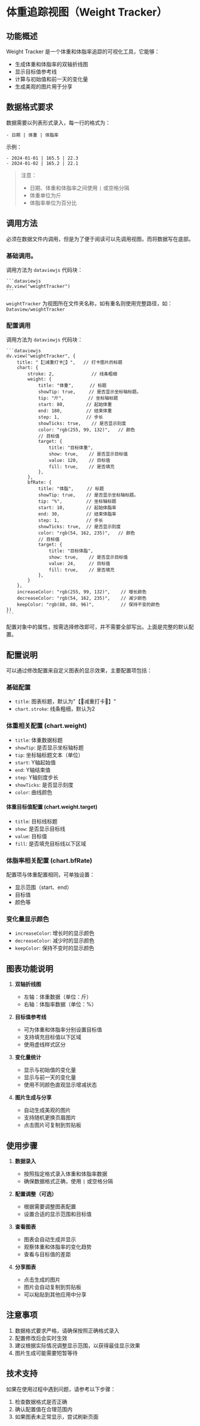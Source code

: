 # 体重追踪视图（Weight Tracker）

## 功能概述

Weight Tracker 是一个体重和体脂率追踪的可视化工具，它能够：
- 生成体重和体脂率的双轴折线图
- 显示目标值参考线
- 计算与初始值和前一天的变化量
- 生成美观的图片用于分享

## 数据格式要求

数据需要以列表形式录入，每一行的格式为：

```
- 日期 | 体重 | 体脂率
```

示例：
```
- 2024-01-01 | 165.5 | 22.3
- 2024-01-02 | 165.2 | 22.1
```

> 注意：
> - 日期、体重和体脂率之间使用 `|` 或空格分隔
> - 体重单位为斤
> - 体脂率单位为百分比

## 调用方法

必须在数据文件内调用，但是为了便于阅读可以先调用视图，而将数据写在底部。

### 基础调用。

调用方法为 `dataviewjs` 代码块：

````
```dataviewjs
dv.view("weightTracker")
```
````

`weightTracker` 为视图所在文件夹名称，如有重名则使用完整路径，如：`Dataview/weightTracker`

### 配置调用

调用方法为 `dataviewjs` 代码块：

````
```dataviewjs
dv.view("weightTracker", {
    title: "【🌟减重打卡🌟】",   // 打卡图片的标题
    chart: {
        stroke: 2,              // 线条粗细
        weight: {
            title: "体重",      // 标题
            showTip: true,     // 是否显示坐标轴标题。
            tip: "斤",         // 坐标轴标题
            start: 80,        // 起始体重
            end: 180,         // 结束体重
            step: 1,          // 步长
            showTicks: true,    // 是否显示刻度
            color: "rgb(255, 99, 132)",   // 颜色
            // 目标值
            target: {
                title: "目标体重",
                show: true,    // 是否显示目标值
                value: 120,    // 目标值
                fill: true,    // 是否填充
            },
        },
        bfRate: {
            title: "体脂",     // 标题
            showTip: true,    // 是否显示坐标轴标题。
            tip: "%",         // 坐标轴标题
            start: 10,        // 起始体脂率
            end: 30,          // 结束体脂率
            step: 1,          // 步长
            showTicks: true,  // 是否显示刻度
            color: "rgb(54, 162, 235)",   // 颜色
            // 目标值
            target: {
                title: "目标体脂",
                show: true,    // 是否显示目标值
                value: 24,     // 目标值
                fill: true,    // 是否填充
            },
        }
    },
    increaseColor: "rgb(255, 99, 132)",    // 增长颜色
    decreaseColor: "rgb(54, 162, 235)",    // 减少颜色
    keepColor: "rgb(88, 88, 96)",          // 保持不变的颜色
})
```
````

配置对象中的属性，按需选择修改即可，并不需要全部写出。上面是完整的默认配置。

## 配置说明

可以通过修改配置来自定义图表的显示效果，主要配置项包括：

### 基础配置
- `title`: 图表标题，默认为"【🌟减重打卡🌟】"
- `chart.stroke`: 线条粗细，默认为2

### 体重相关配置 (chart.weight)
- `title`: 体重数据标题
- `showTip`: 是否显示坐标轴标题
- `tip`: 坐标轴标题文本（单位）
- `start`: Y轴起始值
- `end`: Y轴结束值
- `step`: Y轴刻度步长
- `showTicks`: 是否显示刻度
- `color`: 曲线颜色

#### 体重目标值配置 (chart.weight.target)
- `title`: 目标线标题
- `show`: 是否显示目标线
- `value`: 目标值
- `fill`: 是否填充目标线以下区域

### 体脂率相关配置 (chart.bfRate)
配置项与体重配置相同，可单独设置：
- 显示范围（start、end）
- 目标值
- 颜色等

### 变化量显示颜色
- `increaseColor`: 增长时的显示颜色
- `decreaseColor`: 减少时的显示颜色
- `keepColor`: 保持不变时的显示颜色

## 图表功能说明

1. **双轴折线图**
   - 左轴：体重数据（单位：斤）
   - 右轴：体脂率数据（单位：%）

2. **目标值参考线**
   - 可为体重和体脂率分别设置目标值
   - 支持填充目标值以下区域
   - 使用虚线样式区分

3. **变化量统计**
   - 显示与初始值的变化量
   - 显示与前一天的变化量
   - 使用不同颜色直观显示增减状态

4. **图片生成与分享**
   - 自动生成美观的图片
   - 支持随机更换页眉图片
   - 点击图片可复制到剪贴板

## 使用步骤

1. **数据录入**
   - 按照指定格式录入体重和体脂率数据
   - 确保数据格式正确，使用 `|` 或空格分隔

2. **配置调整（可选）**
   - 根据需要调整图表配置
   - 设置合适的显示范围和目标值

3. **查看图表**
   - 图表会自动生成并显示
   - 观察体重和体脂率的变化趋势
   - 查看与目标值的差距

4. **分享图表**
   - 点击生成的图片
   - 图片会自动复制到剪贴板
   - 可以粘贴到其他应用中分享

## 注意事项

1. 数据格式要求严格，请确保按照正确格式录入
2. 配置修改后会实时生效
3. 建议根据实际情况调整显示范围，以获得最佳显示效果
4. 图片生成可能需要短暂等待

## 技术支持

如果在使用过程中遇到问题，请参考以下步骤：
1. 检查数据格式是否正确
2. 确认配置值在合理范围内
3. 如果图表未正常显示，尝试刷新页面